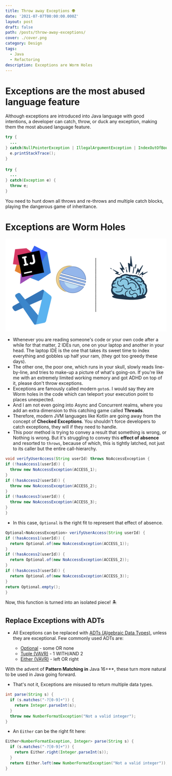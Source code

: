 ```yaml
---
title: Throw away Exceptions 👽
date: '2021-07-07T00:00:00.000Z'
layout: post
draft: false
path: /posts/throw-away-exceptions/
cover: ./cover.png
category: Design
tags:
  - Java
  - Refactoring
description: Exceptions are Worm Holes
---
```


# Exceptions are the most abused language feature

Although exceptions are introduced into Java language with good intentions, a developer can catch, throw, or duck any exception, making them the most abused language feature.

```java
try {
  ...
} catch(NullPointerException | IllegalArgumentException | IndexOutOfBoundsException e) {
  e.printStackTrace();
}

try {
  ...
} catch(Exception e) {
  throw e;
}
```

You need to hunt down all throws and re-throws and multiple catch blocks, playing the dangerous game of inheritance.

# Exceptions are Worm Holes

![ides](media/ides.png)

- Whenever you are reading someone's code or your own code after a while for that matter, 2 IDEs run, one on your laptop and another in your head. The laptop IDE is the one that takes its sweet time to index everything and gobbles up half your ram, (they got too greedy these days).
- The other one, the poor one, which runs in your skull, slowly reads line-by-line, and tries to make-up a picture of what's going-on. If you're like me with an extremely limited working memory and got ADHD on top of it, please don't throw exceptions.
- Exceptions are famously called modern `goto`s. I would say they are Worm holes in the code which can teleport your execution point to places unexpected.
- And I am not even going into Async and Concurrent realms, where you add an extra dimension to this catching game called **Threads**.
- Therefore, modern JVM languages like Kotlin are going away from the concept of **Checked Exceptions**. You shouldn't force developers to catch exceptions, they will if they need to handle.
- This poor method is trying to convey a result that something is wrong, or Nothing is wrong. But it's struggling to convey this **effect of absence** and resorted to `throws`, because of which, this is tightly latched, not just to its caller but the entire call-hierarchy.

```java
void verifyUserAccess(String userId) throws NoAccessException {
if (!hasAccess1(userId)) {
  throw new NoAccessException(ACCESS_1);
}
if (!hasAccess2(userId)) {
  throw new NoAccessException(ACCESS_2);
}
if (!hasAccess3(userId)) {
  throw new NoAccessException(ACCESS_3);
}
}
```

- In this case, `Optional` is the right fit to represent that effect of absence.

```java
Optional<NoAccessException> verifyUserAccess(String userId) {
if (!hasAccess1(userId)) {
  return Optional.of(new NoAccessException(ACCESS_1));
}
if (!hasAccess2(userId)) {
  return Optional.of(new NoAccessException(ACCESS_2));
}
if (!hasAccess3(userId)) {
  return Optional.of(new NoAccessException(ACCESS_3));
}
return Optional.empty();
}
```

Now, this function is turned into an isolated piece! 🏝

## Replace Exceptions with ADTs

- All Exceptions can be replaced with [ADTs (Algebraic Data Types)](https://www.raywenderlich.com/11593767-functional-programming-with-kotlin-and-arrow-algebraic-data-types), unless they are exceptional. Few commonly used ADTs are:

  - [Optional](https://docs.oracle.com/en/java/javase/11/docs/api/java.base/java/util/Optional.html) - some OR none
  - [Tuple (VAVR)](https://docs.vavr.io/#_tuples) - 1 WITH/AND 2
  - [Either (VAVR)](https://docs.vavr.io/#_either) - left OR right

With the advent of **Pattern Matching in** Java 16+**, these turn more natural to be used in Java going forward.

- That's not it, Exceptions are misused to return multiple data types.

```java
int parse(String s) {
  if (s.matches("-?[0-9]+")) {
    return Integer.parseInt(s);
  }
  throw new NumberFormatException("Not a valid integer");
}
```

- An `Either` can be the right fit here:

```java
Either<NumberFormatException, Integer> parse(String s) {
  if (s.matches("-?[0-9]+")) {
    return Either.right(Integer.parseInt(s));
  }
  return Either.left(new NumberFormatException("Not a valid integer"));
}
```
